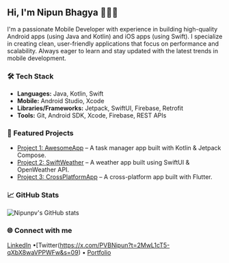 ## Hi, I'm Nipun Bhagya 🤗🧑‍💻

I'm a passionate Mobile Developer with experience in building high-quality Android apps (using Java and Kotlin) and iOS apps (using Swift). I specialize in creating clean, user-friendly applications that focus on performance and scalability. Always eager to learn and stay updated with the latest trends in mobile development.

### 🛠️ Tech Stack

- **Languages:** Java, Kotlin, Swift
- **Mobile:** Android Studio, Xcode
- **Libraries/Frameworks:** Jetpack, SwiftUI, Firebase, Retrofit
- **Tools:** Git, Android SDK, Xcode, Firebase, REST APIs

### 📱 Featured Projects

- [Project 1: AwesomeApp]() – A task manager app built with Kotlin & Jetpack Compose.
- [Project 2: SwiftWeather]() – A weather app built using SwiftUI & OpenWeather API.
- [Project 3: CrossPlatformApp]() – A cross-platform app built with Flutter.

### 📈 GitHub Stats

![Nipunpv's GitHub stats](https://github-readme-stats.vercel.app/api?username=Nipunpv&show_icons=true&theme=radical)

### 🌐 Connect with me

[LinkedIn](https://www.linkedin.com/in/nipun-bhagya-041379259 )
•[Twitter(https://x.com/PVBNipun?t=2MwL1cT5-qXbX8waVPPWFw&s=09) 
• [Portfolio](https://yourportfolio.com)
